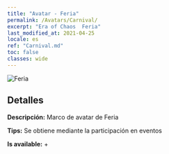 ```yaml
---
title: "Avatar - Feria"
permalink: /Avatars/Carnival/
excerpt: "Era of Chaos  Feria"
last_modified_at: 2021-04-25
locale: es
ref: "Carnival.md"
toc: false
classes: wide
---
```

 ![Feria](/images/a/avatarFrame_95.png)

## Detalles

 **Descripción:** Marco de avatar de Feria 

 **Tips:** Se obtiene mediante la participación en eventos 

 **Is available:**  + 

